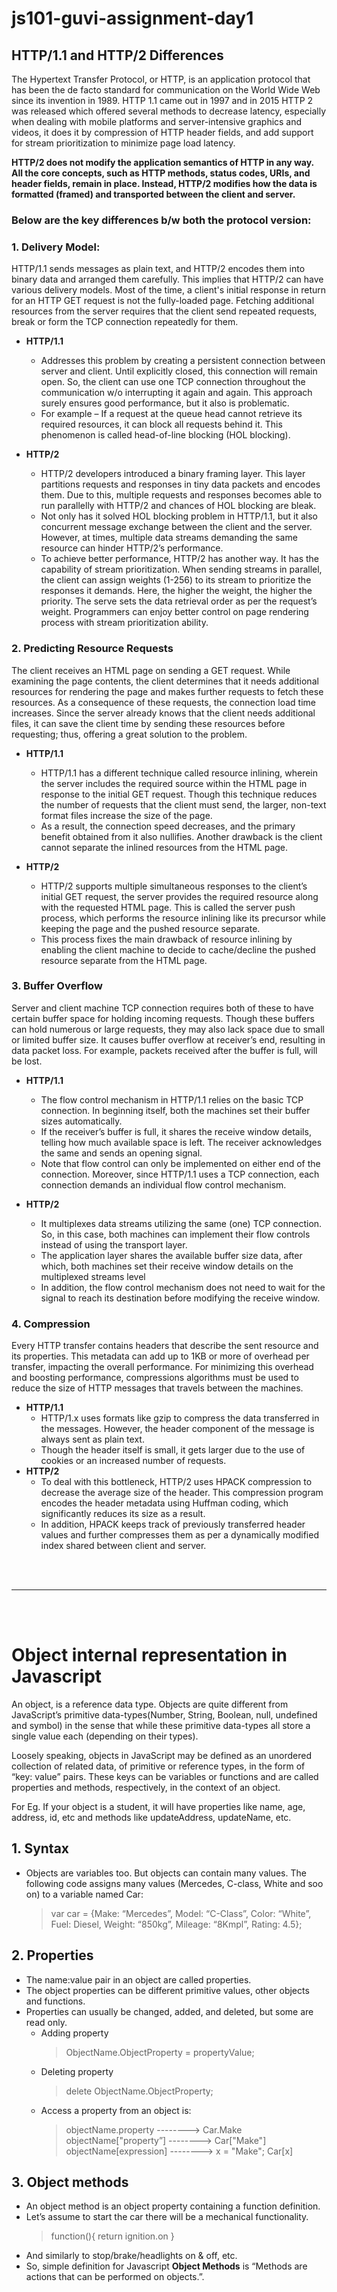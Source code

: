 # js101-guvi-assignment-day1

## HTTP/1.1 and HTTP/2 Differences
The Hypertext Transfer Protocol, or HTTP, is an application protocol that has been the de facto standard for communication on the World Wide Web since its invention in 1989. 
HTTP 1.1 came out in 1997 and in 2015 HTTP 2 was released which offered several methods to decrease latency, especially when dealing with mobile platforms and server-intensive graphics and videos, it does it by compression of HTTP header fields, and add support for stream prioritization to minimize page load latency. 

**HTTP/2 does not modify the application semantics of HTTP in any way. All the core concepts, such as HTTP methods, status codes, URIs, and header fields, remain in place. Instead, HTTP/2 modifies how the data is formatted (framed) and transported between the client and server.**

### Below are the key differences b/w both the protocol version: 

### 1. Delivery Model:
HTTP/1.1 sends messages as plain text, and HTTP/2 encodes them into binary data and arranged them carefully. This implies that HTTP/2 can have various delivery models.
Most of the time, a client's initial response in return for an HTTP GET request is not the fully-loaded page. Fetching additional resources from the server requires that the client send repeated requests, break or form the TCP connection repeatedly for them.

- **HTTP/1.1**
  - Addresses this problem by creating a persistent connection between server and client. Until explicitly closed, this connection will remain open. So, the client can use one TCP     connection throughout the communication w/o interrupting it again and again.
    This approach surely ensures good performance, but it also is problematic.
  - For example – If a request at the queue head cannot retrieve its required resources, it can block all requests behind it. This phenomenon is called head-of-line blocking (HOL     blocking).

- **HTTP/2**
  - HTTP/2 developers introduced a binary framing layer. This layer partitions requests and responses in tiny data packets and encodes them. Due to this, multiple requests and         responses becomes able to run parallelly with HTTP/2 and chances of HOL blocking are bleak.
  - Not only has it solved HOL blocking problem in HTTP/1.1, but it also concurrent message exchange between the client and the server. However, at times, multiple data streams       demanding the same resource can hinder HTTP/2’s performance. 
  - To achieve better performance, HTTP/2 has another way. It has the capability of stream prioritization. When sending streams in parallel, the client can assign weights (1-256)     to its stream to prioritize the responses it demands. Here, the higher the weight, the higher the priority. The serve sets the data retrieval order as per the request’s           weight. Programmers can enjoy better control on page rendering process with stream prioritization ability.

### 2. Predicting Resource Requests
The client receives an HTML page on sending a GET request. While examining the page contents, the client determines that it needs additional resources for rendering the page and makes further requests to fetch these resources. As a consequence of these requests, the connection load time increases. Since the server already knows that the client needs additional files, it can save the client time by sending these resources before requesting; thus, offering a great solution to the problem.

- **HTTP/1.1**
  - HTTP/1.1 has a different technique called resource inlining, wherein the server includes the required source within the HTML page in response to the initial GET request.         Though this technique reduces the number of requests that the client must send, the larger, non-text format files increase the size of the page.
  - As a result, the connection speed decreases, and the primary benefit obtained from it also nullifies. Another drawback is the client cannot separate the inlined resources       from the HTML page.
 
 - **HTTP/2**
   - HTTP/2 supports multiple simultaneous responses to the client’s initial GET request, the server provides the required resource along with the requested HTML page. This is        called the server push process, which performs the resource inlining like its precursor while keeping the page and the pushed resource separate.
   - This process fixes the main drawback of resource inlining by enabling the client machine to decide to cache/decline the pushed resource separate from the HTML page.

### 3. Buffer Overflow
Server and client machine TCP connection requires both of these to have certain buffer space for holding incoming requests. Though these buffers can hold numerous or large requests, they may also lack space due to small or limited buffer size. It causes buffer overflow at receiver’s end, resulting in data packet loss. For example, packets received after the buffer is full, will be lost.

- **HTTP/1.1**
  - The flow control mechanism in HTTP/1.1 relies on the basic TCP connection. In beginning itself, both the machines set their buffer sizes automatically. 
  - If the receiver’s buffer is full, it shares the receive window details, telling how much available space is left. The receiver acknowledges the same and sends an opening         signal. 
  - Note that flow control can only be implemented on either end of the connection. Moreover, since HTTP/1.1 uses a TCP connection, each connection demands an individual flow       control mechanism.

- **HTTP/2**
  - It multiplexes data streams utilizing the same (one) TCP connection. So, in this case, both machines can implement their flow controls instead of using the transport layer.
  - The application layer shares the available buffer size data, after which, both machines set their receive window details on the multiplexed streams level
  - In addition, the flow control mechanism does not need to wait for the signal to reach its destination before modifying the receive window.

### 4. Compression
Every HTTP transfer contains headers that describe the sent resource and its properties. This metadata can add up to 1KB or more of overhead per transfer, impacting the overall performance. For minimizing this overhead and boosting performance, compressions algorithms must be used to reduce the size of HTTP messages that travels between the machines.

- **HTTP/1.1**
  - HTTP/1.x uses formats like gzip to compress the data transferred in the messages. However, the header component of the message is always sent as plain text.
  - Though the header itself is small, it gets larger due to the use of cookies or an increased number of requests.
- **HTTP/2**
  - To deal with this bottleneck, HTTP/2 uses HPACK compression to decrease the average size of the header. This compression program encodes the header metadata using Huffman       coding, which significantly reduces its size as a result.
  - In addition, HPACK keeps track of previously transferred header values and further compresses them as per a dynamically modified index shared between client and server.

<br />
<br />
<hr />
<br />
<br />

# Object internal representation in Javascript
An object, is a reference data type. Objects are quite different from JavaScript’s primitive data-types(Number, String, Boolean, null, undefined and symbol) in the sense that while these primitive data-types all store a single value each (depending on their types).

Loosely speaking, objects in JavaScript may be defined as an unordered collection of related data, of primitive or reference types, in the form of “key: value” pairs. These keys can be variables or functions and are called properties and methods, respectively, in the context of an object.

For Eg. If your object is a student, it will have properties like name, age, address, id, etc and methods like updateAddress, updateName, etc.

## 1. Syntax
   - Objects are variables too. But objects can contain many values. The following code assigns many values (Mercedes, C-class, White and soo on) to a variable named Car:
     > var car = {Make: “Mercedes”, Model: “C-Class”, Color: “White”, Fuel: Diesel, Weight: “850kg”, Mileage: “8Kmpl”, Rating: 4.5};
     
## 2. Properties
   - The name:value pair in an object are called properties.
   - The object properties can be different primitive values, other objects and functions.
   - Properties can usually be changed, added, and deleted, but some are read only.
      - Adding property
        >  ObjectName.ObjectProperty = propertyValue;
      - Deleting property
        >  delete ObjectName.ObjectProperty;
      - Access a property from an object is:
        > objectName.property       -------->  Car.Make
        > objectName["property”]    -------->  Car["Make"]
        > objectName[expression]    -------->  x = "Make"; Car[x]
      
## 3. Object methods
  - An object method is an object property containing a function definition.
  - Let’s assume to start the car there will be a mechanical functionality.
      > function(){ return ignition.on  }
  - And similarly to stop/brake/headlights on & off, etc.
  - So, simple definition for Javascript __Object Methods__ is “Methods are actions that can be performed on objects.”.
   





